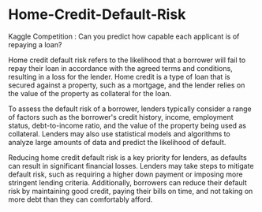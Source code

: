 # Home-Credit-Default-Risk
Kaggle Competition : Can you predict how capable each applicant is of repaying a loan?


Home credit default risk refers to the likelihood that a borrower will fail to repay their loan in accordance with the agreed terms and conditions, resulting in a loss for the lender. Home credit is a type of loan that is secured against a property, such as a mortgage, and the lender relies on the value of the property as collateral for the loan.

To assess the default risk of a borrower, lenders typically consider a range of factors such as the borrower's credit history, income, employment status, debt-to-income ratio, and the value of the property being used as collateral. Lenders may also use statistical models and algorithms to analyze large amounts of data and predict the likelihood of default.

Reducing home credit default risk is a key priority for lenders, as defaults can result in significant financial losses. Lenders may take steps to mitigate default risk, such as requiring a higher down payment or imposing more stringent lending criteria. Additionally, borrowers can reduce their default risk by maintaining good credit, paying their bills on time, and not taking on more debt than they can comfortably afford.
